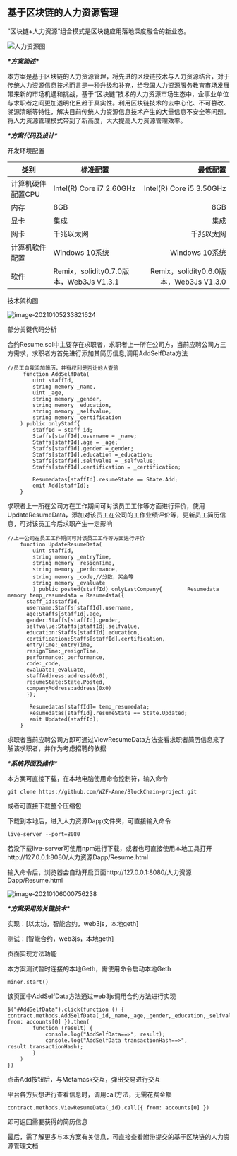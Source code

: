 ## 基于区块链的人力资源管理

”区块链+人力资源“组合模式是区块链应用落地深度融合的新业态。

![人力资源图](https://i.loli.net/2020/12/07/GqoMCuX3narN9D4.jpg)

***\*方案简述\****

​      本方案是基于区块链的人力资源管理，将先进的区块链技术与人力资源结合，对于传统人力资源信息技术而言是一种升级和补充，给我国人力资源服务教育市场发展带来新的市场机遇和挑战，基于“区块链”技术的人力资源市场生态中，企事业单位与求职者之间更加透明化且趋于真实性。利用区块链技术的去中心化、不可篡改、溯源清晰等特性，解决目前传统人力资源信息技术产生的大量信息不安全等问题，将人力资源管理模式带到了新高度，大大提高人力资源管理效率。

***\*方案代码及设计\****

开发环境配置

| 类别              | 标准配置                                |                                最低配置 |
| ----------------- | --------------------------------------- | --------------------------------------: |
| 计算机硬件配置CPU | Intel(R) Core i7 2.60GHz                |                Intel(R) Core i5 3.50GHz |
| 内存              | 8GB                                     |                                     8GB |
| 显卡              | 集成                                    |                                    集成 |
| 网卡              | 千兆以太网                              |                              千兆以太网 |
| 计算机软件配置    | Windows 10系统                          |                          Windows 10系统 |
| 软件              | Remix，solidity0.7.0版本，Web3Js V1.3.1 | Remix，solidity0.6.0版本，Web3Js V1.3.0 |

技术架构图

![image-20210105233821624](https://i.loli.net/2021/01/05/aO2ekmvMXE1qND5.png)

部分关键代码分析

合约Resume.sol中主要存在求职者，求职者上一所在公司方，当前应聘公司方三方需求，求职者方首先进行添加其简历信息,调用AddSelfData方法

```solidity
//员工自我添加简历，并有权利是否让他人查验
     function AddSelfData(
        uint staffId,
        string memory _name,
        uint _age,
        string memory _gender,
        string memory _education,
        string memory _selfvalue,
        string memory _certification
    ) public onlyStaff{
        staffId = staff_id;
        Staffs[staffId].username = _name;
        Staffs[staffId].age = _age;
        Staffs[staffId].gender =_gender;
        Staffs[staffId].education =_education;
        Staffs[staffId].selfvalue = _selfvalue;
        Staffs[staffId].certification = _certification;
        
        Resumedatas[staffId].resumeState == State.Add;
        emit Add(staffId);
    }
```

求职者上一所在公司方在工作期间可对该员工工作等方面进行评价，使用UpdateResumeData，添加对该员工在公司的工作业绩评价等，更新员工简历信息，可对该员工今后求职产生一定影响

```solidity
//上一公司在员工工作期间可对该员工工作等方面进行评价
    function UpdateResumeData(
        uint staffId,
        string memory _entryTime,
        string memory _resignTime,
        string memory _performance,
        string memory _code,//分数，奖金等
        string memory _evaluate
        ) public posted(staffId) onlyLastCompany{        Resumedata memory temp_resumedata = Resumedata({
      staff_id:staffId,
      username:Staffs[staffId].username,
      age:Staffs[staffId].age,
      gender:Staffs[staffId].gender,
      selfvalue:Staffs[staffId].selfvalue,
      education:Staffs[staffId].education,
      certification:Staffs[staffId].certification,
      entryTime:_entryTime,
      resignTime:_resignTime,
      performance:_performance,
      code:_code,
      evaluate:_evaluate,
      staffAddress:address(0x0),
      resumeState:State.Posted,
      companyAddress:address(0x0)
      });
      
       Resumedatas[staffId]= temp_resumedata;
       Resumedatas[staffId].resumeState == State.Updated;
       emit Updated(staffId);
    }
```

求职者当前应聘公司方即可通过ViewResumeData方法查看求职者简历信息来了解该求职者，并作为考虑招聘的依据

***\*系统界面及操作\****

本方案可直接下载，在本地电脑使用命令控制符，输入命令

```
git clone https://github.com/WZF-Anne/BlockChain-project.git
```

或者可直接下载整个压缩包

下载到本地后，进入人力资源Dapp文件夹，可直接输入命令

```
live-server --port=8080
```

若没下载live-server可使用npm进行下载，或者也可直接使用本地工具打开http://127.0.0.1:8080/人力资源Dapp/Resume.html

输入命令后，浏览器会自动开启页面http://127.0.0.1:8080/人力资源Dapp/Resume.html

![image-20210106000756238](https://i.loli.net/2021/01/06/iDTzURYkmghFWpN.png)

***\*方案采用的关键技术\****

实现：[以太坊，智能合约，web3js，本地geth]

测试：[智能合约，web3js，本地geth]

页面实现方法功能

本方案测试暂时连接的本地Geth，需使用命令启动本地Geth

```
miner.start()
```

该页面中AddSelfData方法通过web3js调用合约方法进行实现

```nodejs
$("#AddSelfData").click(function () {
contract.methods.AddSelfData(_id,_name,_age,_gender,_education,_selfvalue,_certification).send({ from: accounts[0] }).then(
        function (result) {
            console.log("AddSelfData==>", result);
            console.log("AddSelfData transactionHash==>", result.transactionHash);
        }
    )
})
```

点击Add按钮后，与Metamask交互，弹出交易进行交互

平台各方只想进行查看信息时，调用call方法，无需花费金额

```
contract.methods.ViewResumeData(_id).call({ from: accounts[0] })
```

即可返回需要获得的简历信息

最后，需了解更多与本方案有关信息，可直接查看附带提交的基于区块链的人力资源管理文档